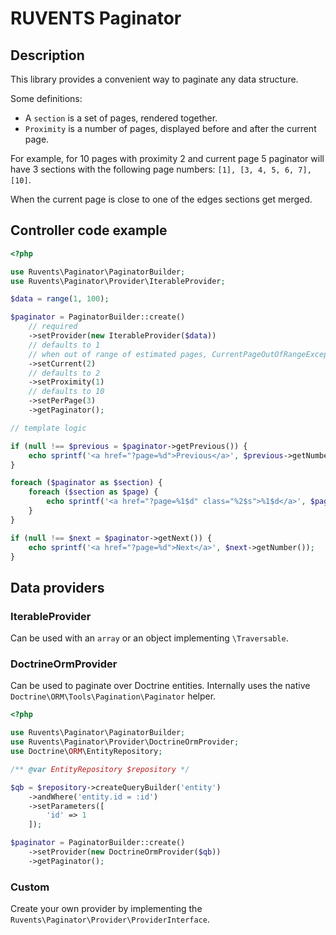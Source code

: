 # RUVENTS Paginator

## Description

This library provides a convenient way to paginate any data structure.

Some definitions:
- A `section` is a set of pages, rendered together.
- `Proximity` is a number of pages, displayed before and after the current page.

For example, for 10 pages with proximity 2 and current page 5 paginator will have 3 sections with the following page numbers: `[1], [3, 4, 5, 6, 7], [10]`.

When the current page is close to one of the edges sections get merged.


## Controller code example

```php
<?php

use Ruvents\Paginator\PaginatorBuilder;
use Ruvents\Paginator\Provider\IterableProvider;

$data = range(1, 100);

$paginator = PaginatorBuilder::create()
    // required
    ->setProvider(new IterableProvider($data))
    // defaults to 1
    // when out of range of estimated pages, CurrentPageOutOfRangeException is thrown
    ->setCurrent(2)
    // defaults to 2
    ->setProximity(1)
    // defaults to 10
    ->setPerPage(3)
    ->getPaginator();

// template logic

if (null !== $previous = $paginator->getPrevious()) {
    echo sprintf('<a href="?page=%d">Previous</a>', $previous->getNumber());
}

foreach ($paginator as $section) {
    foreach ($section as $page) {
        echo sprintf('<a href="?page=%1$d" class="%2$s">%1$d</a>', $page->getNumber(), $page->isCurrent() ? 'active' : '');
    }
}

if (null !== $next = $paginator->getNext()) {
    echo sprintf('<a href="?page=%d">Next</a>', $next->getNumber());
}
```

## Data providers

### IterableProvider

Can be used with an `array` or an object implementing `\Traversable`.

### DoctrineOrmProvider

Can be used to paginate over Doctrine entities. Internally uses the native `Doctrine\ORM\Tools\Pagination\Paginator` helper.

```php
<?php

use Ruvents\Paginator\PaginatorBuilder;
use Ruvents\Paginator\Provider\DoctrineOrmProvider;
use Doctrine\ORM\EntityRepository;

/** @var EntityRepository $repository */

$qb = $repository->createQueryBuilder('entity')
    ->andWhere('entity.id = :id')
    ->setParameters([
        'id' => 1
    ]);

$paginator = PaginatorBuilder::create()
    ->setProvider(new DoctrineOrmProvider($qb))
    ->getPaginator();
```

### Custom

Create your own provider by implementing the `Ruvents\Paginator\Provider\ProviderInterface`.
